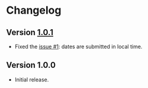 # Changelog

## Version [1.0.1](https://github.com/cedx/akismet.hx/compare/v1.0.0...v1.0.1)
- Fixed the [issue #1](https://github.com/cedx/akismet.hx/issues/1): dates are submitted in local time.

## Version 1.0.0
- Initial release.
